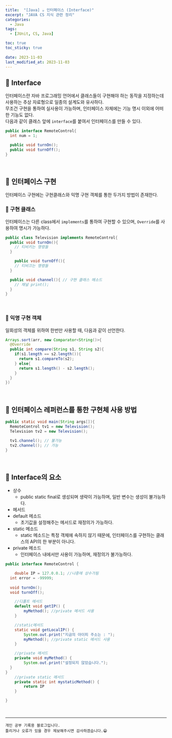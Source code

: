 ```yaml
---
title:  "[Java] ☕ 인터페이스 (Interface)"
excerpt: "JAVA CS 지식 관련 정리"
categories:
  - Java
tags:
  - [JUnit, CS, Java]

toc: true
toc_sticky: true
 
date: 2023-11-03
last_modified_at: 2023-11-03
---
```



## 📖 Interface

인터페이스란 자바 프로그래밍 언어에서 클래스들이 구현해야 하는 동작을 지정하는데 사용하는 추상 자료형으로 일종의 설계도와 유사하다.  
무조건 구현을 통하여 실사용이 가능하며, 인터페이스 자체에는 기능 명시 이외에 어떠한 기능도 없다.  
다음과 같이 클래스 앞에 `interface`를 붙여서 인터페이스를 만들 수 있다.  

```java
public interface RemoteControl{
  int num = 1;

  public void turnOn();
  public void turnOff();
}
```

<br>

## 📖 인터페이스 구현

인터페이스 구현에는 구현클래스와 익명 구현 객체를 통한 두가지 방법이 존재한다.  

### 🍄 구현 클래스

인터페이스는 다른 class에서 `implements`를 통하여 구현할 수 있으며, `Override`를 사용하여 명시가 가능하다.

```java
public class Television implements RemoteControl{
  public void turnOn(){
    // 티비키는 명령들
  }

    public void turnOff(){
    // 티비끄는 명령들
  }

  public void channel(){ // 구현 클래스 메소드
    // 채널 print();
  }
}
```

<br>

### 🍄 익명 구현 객체

일회성의 객체를 위하여 한번만 사용할 때, 다음과 같이 선언한다.  

```java
Arrays.sort(arr, new Comparator<String()>{
  @Override
  public int compare(String s1, String s2){
    if(s1.length == s2.length()){
      return s1.compareTo(s2);
    } else{
      return s1.length() - s2.length();
    }
  }
})
```

<br>

## 📖 인터페이스 레퍼런스를 통한 구현체 사용 방법

```java
public static void main(String args[]){
  RemoteControl tv1 = new Television();
  Television tv2 = new Television();

  tv1.channel(); // 불가능
  tv2.channel(); // 가능
}
```

<br>

## 📖 Interface의 요소

- 상수
  - public static final로 생성되며 생략이 가능하며, 일반 변수는 생성이 불가능하다.  
- 메서드
- default 메소드
  - 초기값을 설정해주는 메서드로 재정의가 가능하다.
- static 메소드
  - static 메소드는 특정 객체에 속하지 않기 때문에, 인터페이스를 구현하는 클래스의 API의 한 부분이 아니다. 
- private 메소드
  - 인터페이스 내에서만 사용이 가능하며, 재정의가 불가능하다.

```java
public interface RemoteControl {

	double IP = 127.0.0.1; //나중에 상수가됨
  int error = -99999;
	
  void turnOn();
  void turnOff();

	//디폴트 메서드
	default void getIP() {
		myMethod(); //private 메서드 사용
	}

	//static메서드
	static void getLocalIP() {
		System.out.print("지금의 아이피 주소는 : ");
		myMethod(); //private static 메서드 사용
	}

	//private 메서드
	private void myMethod() {
		System.out.print("설정되지 않았습니다.");
  }
}
	//private static 메서드
	private static int mystaticMethod() {
		return IP
	}

}
```

<br>

***
    개인 공부 기록용 블로그입니다.
    틀리거나 오류가 있을 경우 제보해주시면 감사하겠습니다.😁